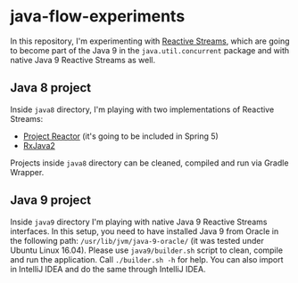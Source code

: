 # java-flow-experiments
In this repository, I'm experimenting with [Reactive Streams](http://www.reactive-streams.org), which are going to become part of the Java 9 in the `java.util.concurrent` package and with native Java 9 Reactive Streams as well.

Java 8 project
--------------

Inside `java8` directory, I'm playing with two implementations of Reactive Streams:
- [Project Reactor](https://projectreactor.io/) (it's going to be included in Spring 5)
- [RxJava2](https://github.com/ReactiveX/RxJava)

Projects inside `java8` directory can be cleaned, compiled and run via Gradle Wrapper.

Java 9 project
--------------

Inside `java9` directory I'm playing with native Java 9 Reactive Streams interfaces.
In this setup, you need to have installed Java 9 from Oracle in the following path: `/usr/lib/jvm/java-9-oracle/` (it was tested under Ubuntu Linux 16.04). Please use `java9/builder.sh` script to clean, compile and run the application. Call `./builder.sh -h` for help. You can also import in IntelliJ IDEA and do the same through IntelliJ IDEA.
